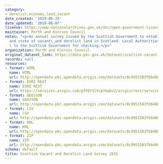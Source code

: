 ```yaml
---
category:
- derelict,economy,land,vacant
date_created: '2019-06-25'
date_updated: '2018-06-07'
license: https://www.nationalarchives.gov.uk/doc/open-government-licence/version/3/
maintainer: Perth and Kinross Council
notes: "<p>An annual survey issued by the Scottish Government to establish the extent\_\
  and state of vacant\_and derelict land in Scotland. Local Authorities return data\
  \ to the Scottish Government for checking.</p>"
organization: Perth and Kinross Council
original_dataset_link: https://data.pkc.gov.uk/dataset/scottish-vacant-and-derelict-land-survey-2015
records: null
resources:
- format: HTML
  name: HTML
  url: http://opendata-pkc.opendata.arcgis.com/datasets/8c9951583fbb48038ade7051194230d5_0
- format: ESRI REST
  name: ESRI REST
  url: https://services.arcgis.com/pfFDYSlYcp7mabvZ/arcgis/rest/services/Scottish_Vacant_and_Derelict_Land_Survey_2015/FeatureServer/0
- format: GEOJSON
  name: GEOJSON
  url: http://opendata-pkc.opendata.arcgis.com/datasets/8c9951583fbb48038ade7051194230d5_0.geojson
- format: CSV
  name: CSV
  url: http://opendata-pkc.opendata.arcgis.com/datasets/8c9951583fbb48038ade7051194230d5_0.csv
- format: KML
  name: KML
  url: http://opendata-pkc.opendata.arcgis.com/datasets/8c9951583fbb48038ade7051194230d5_0.kml
- format: ZIP
  name: ZIP
  url: http://opendata-pkc.opendata.arcgis.com/datasets/8c9951583fbb48038ade7051194230d5_0.zip
schema: default
title: Scottish Vacant and Derelict Land Survey 2015
---
```

